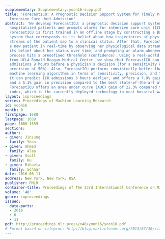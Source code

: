 ```yaml
---
supplementary: Supplementary:yoon16-supp.pdf
title: 'ForecastICU: A Prognostic Decision Support System for Timely Prediction of
  Intensive Care Unit Admission'
abstract: 'We develop ForecastICU: a prognostic decision support system that monitors
  hospitalized patients and prompts alarms for intensive care unit (ICU) admissions.
  ForecastICU is first trained in an offline stage by constructing a Bayesian belief
  system that corresponds to its belief about how trajectories of physiological data
  streams of the patient map to a clinical status. After that, ForecastICU monitors
  a new patient in real-time by observing her physiological data stream, updating
  its belief about her status over time, and prompting an alarm whenever its belief
  process hits a predefined threshold (confidence). Using a real-world dataset obtained
  from UCLA Ronald Reagan Medical Center, we show that ForecastICU can predict ICU
  admissions 9 hours before a physician’s decision (for a sensitivity of 40% and a
  precision of 50%). Also, ForecastICU performs consistently better than other state-of-the-art
  machine learning algorithms in terms of sensitivity, precision, and timeliness:
  it can predict ICU admissions 3 hours earlier, and offers a 7.8% gain in sensitivity
  and a 5.1% gain in precision compared to the best state-of-the-art algorithm. Moreover,
  ForecastICU offers an area under curve (AUC) gain of 22.3% compared to the Rothman
  index, which is the currently deployed technology in most hospital wards.'
layout: inproceedings
series: Proceedings of Machine Learning Research
id: yoon16
month: 0
firstpage: 1680
lastpage: 1689
page: 1680-1689
sections: 
author:
- given: Jinsung
  family: Yoon
- given: Ahmed
  family: Alaa
- given: Scott
  family: Hu
- given: Mihaela
  family: Schaar
date: 2016-06-11
address: New York, New York, USA
publisher: PMLR
container-title: Proceedings of The 33rd International Conference on Machine Learning
volume: '48'
genre: inproceedings
issued:
  date-parts:
  - 2016
  - 6
  - 11
pdf: http://proceedings.mlr.press/v48/yoon16/yoon16.pdf
# Format based on citeproc: http://blog.martinfenner.org/2013/07/30/citeproc-yaml-for-bibliographies/
---
```

